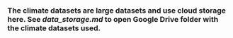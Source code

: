 ### The climate datasets are large datasets and use cloud storage here. See ***data_storage.md*** to open Google Drive folder with the climate datasets used.
